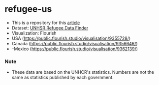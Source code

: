# refugee-us

- This is a repository for this [article](https://naokatoh.github.io/refugee-us/) 
- Dataset: [UNHSR Refugee Data Finder](https://www.unhcr.org/refugee-statistics/download/)
- Visualization: Flourish 
- USA (https://public.flourish.studio/visualisation/9355728/)
- Canada (https://public.flourish.studio/visualisation/9356646/)
- -Mexico (https://public.flourish.studio/visualisation/9362139/)

### Note
- These data are based on the UNHCR's statistics. Numbers are not the same as statistics published by each government. 

